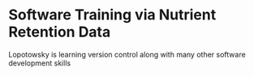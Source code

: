 # Software Training via Nutrient Retention Data

Lopotowsky is learning version control along with many other software
development skills
